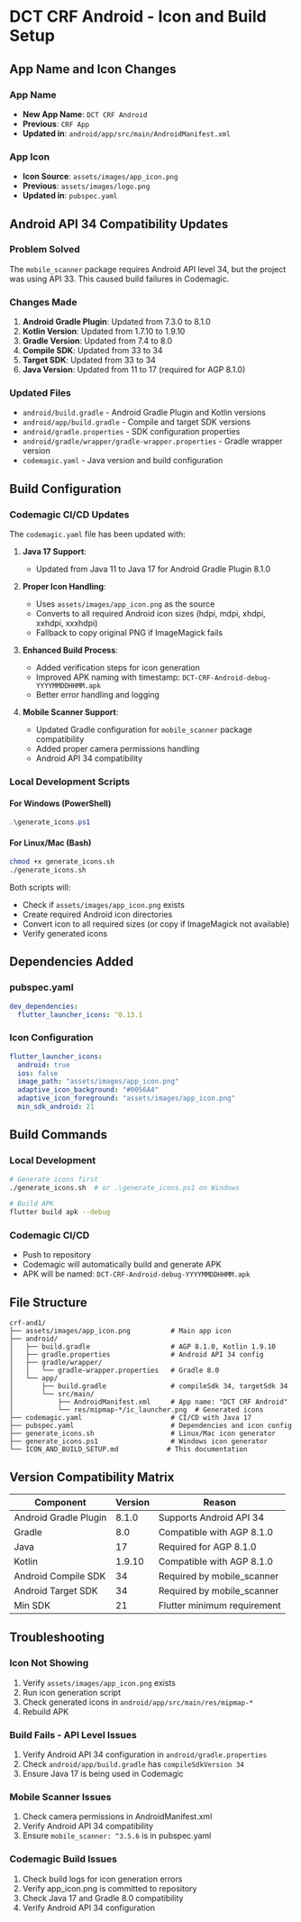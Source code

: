# DCT CRF Android - Icon and Build Setup

## App Name and Icon Changes

### App Name
- **New App Name**: `DCT CRF Android`
- **Previous**: `CRF App`
- **Updated in**: `android/app/src/main/AndroidManifest.xml`

### App Icon
- **Icon Source**: `assets/images/app_icon.png`
- **Previous**: `assets/images/logo.png`
- **Updated in**: `pubspec.yaml`

## Android API 34 Compatibility Updates

### Problem Solved
The `mobile_scanner` package requires Android API level 34, but the project was using API 33. This caused build failures in Codemagic.

### Changes Made
1. **Android Gradle Plugin**: Updated from 7.3.0 to 8.1.0
2. **Kotlin Version**: Updated from 1.7.10 to 1.9.10
3. **Gradle Version**: Updated from 7.4 to 8.0
4. **Compile SDK**: Updated from 33 to 34
5. **Target SDK**: Updated from 33 to 34
6. **Java Version**: Updated from 11 to 17 (required for AGP 8.1.0)

### Updated Files
- `android/build.gradle` - Android Gradle Plugin and Kotlin versions
- `android/app/build.gradle` - Compile and target SDK versions
- `android/gradle.properties` - SDK configuration properties
- `android/gradle/wrapper/gradle-wrapper.properties` - Gradle wrapper version
- `codemagic.yaml` - Java version and build configuration

## Build Configuration

### Codemagic CI/CD Updates
The `codemagic.yaml` file has been updated with:

1. **Java 17 Support**:
   - Updated from Java 11 to Java 17 for Android Gradle Plugin 8.1.0

2. **Proper Icon Handling**:
   - Uses `assets/images/app_icon.png` as the source
   - Converts to all required Android icon sizes (hdpi, mdpi, xhdpi, xxhdpi, xxxhdpi)
   - Fallback to copy original PNG if ImageMagick fails

3. **Enhanced Build Process**:
   - Added verification steps for icon generation
   - Improved APK naming with timestamp: `DCT-CRF-Android-debug-YYYYMMDDHHMM.apk`
   - Better error handling and logging

4. **Mobile Scanner Support**:
   - Updated Gradle configuration for `mobile_scanner` package compatibility
   - Added proper camera permissions handling
   - Android API 34 compatibility

### Local Development Scripts

#### For Windows (PowerShell)
```powershell
.\generate_icons.ps1
```

#### For Linux/Mac (Bash)
```bash
chmod +x generate_icons.sh
./generate_icons.sh
```

Both scripts will:
- Check if `assets/images/app_icon.png` exists
- Create required Android icon directories
- Convert icon to all required sizes (or copy if ImageMagick not available)
- Verify generated icons

## Dependencies Added

### pubspec.yaml
```yaml
dev_dependencies:
  flutter_launcher_icons: ^0.13.1
```

### Icon Configuration
```yaml
flutter_launcher_icons:
  android: true
  ios: false
  image_path: "assets/images/app_icon.png"
  adaptive_icon_background: "#0056A4"
  adaptive_icon_foreground: "assets/images/app_icon.png"
  min_sdk_android: 21
```

## Build Commands

### Local Development
```bash
# Generate icons first
./generate_icons.sh  # or .\generate_icons.ps1 on Windows

# Build APK
flutter build apk --debug
```

### Codemagic CI/CD
- Push to repository
- Codemagic will automatically build and generate APK
- APK will be named: `DCT-CRF-Android-debug-YYYYMMDDHHMM.apk`

## File Structure
```
crf-and1/
├── assets/images/app_icon.png          # Main app icon
├── android/
│   ├── build.gradle                    # AGP 8.1.0, Kotlin 1.9.10
│   ├── gradle.properties               # Android API 34 config
│   ├── gradle/wrapper/
│   │   └── gradle-wrapper.properties   # Gradle 8.0
│   └── app/
│       ├── build.gradle                # compileSdk 34, targetSdk 34
│       └── src/main/
│           ├── AndroidManifest.xml     # App name: "DCT CRF Android"
│           └── res/mipmap-*/ic_launcher.png  # Generated icons
├── codemagic.yaml                      # CI/CD with Java 17
├── pubspec.yaml                        # Dependencies and icon config
├── generate_icons.sh                   # Linux/Mac icon generator
├── generate_icons.ps1                  # Windows icon generator
└── ICON_AND_BUILD_SETUP.md            # This documentation
```

## Version Compatibility Matrix

| Component | Version | Reason |
|-----------|---------|---------|
| Android Gradle Plugin | 8.1.0 | Supports Android API 34 |
| Gradle | 8.0 | Compatible with AGP 8.1.0 |
| Java | 17 | Required for AGP 8.1.0 |
| Kotlin | 1.9.10 | Compatible with AGP 8.1.0 |
| Android Compile SDK | 34 | Required by mobile_scanner |
| Android Target SDK | 34 | Required by mobile_scanner |
| Min SDK | 21 | Flutter minimum requirement |

## Troubleshooting

### Icon Not Showing
1. Verify `assets/images/app_icon.png` exists
2. Run icon generation script
3. Check generated icons in `android/app/src/main/res/mipmap-*`
4. Rebuild APK

### Build Fails - API Level Issues
1. Verify Android API 34 configuration in `android/gradle.properties`
2. Check `android/app/build.gradle` has `compileSdkVersion 34`
3. Ensure Java 17 is being used in Codemagic

### Mobile Scanner Issues
1. Check camera permissions in AndroidManifest.xml
2. Verify Android API 34 compatibility
3. Ensure `mobile_scanner: ^3.5.6` is in pubspec.yaml

### Codemagic Build Issues
1. Check build logs for icon generation errors
2. Verify app_icon.png is committed to repository
3. Check Java 17 and Gradle 8.0 compatibility
4. Verify Android API 34 configuration 